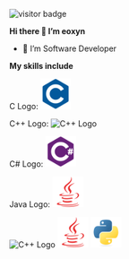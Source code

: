 ![visitor badge](https://visitor-badge.laobi.icu/badge?page_id=eoxyn.visitor-badge)

**Hi there 👋 I’m eoxyn**
 - 👀 I’m Software Developer

**My skills include**



C Logo:
<img src="https://raw.githubusercontent.com/devicons/devicon/master/icons/c/c-plain.svg" alt="C Logo" width="55" height="55">

C++ Logo:
<img src="https://raw.githubusercontent.com/devicons/devicon/master/icons/cpp/cpp-plain.svg" alt="C++ Logo" width="55" height="55">

C# Logo:
<img src="https://raw.githubusercontent.com/devicons/devicon/master/icons/csharp/csharp-plain.svg" alt="C# Logo" width="55" height="55">

Java Logo:
<img src="https://raw.githubusercontent.com/devicons/devicon/master/icons/java/java-plain.svg" alt="Java Logo" width="55" height="55">





















<img src="https://upload.wikimedia.org/wikipedia/commons/thumb/1/18/ISO_C%2B%2B_Logo.svg/1024px-ISO_C%2B%2B_Logo.svg.png" alt="C++ Logo" width="55" height="55">

<img src="https://raw.githubusercontent.com/devicons/devicon/master/icons/java/java-plain.svg" alt="Java Logo" width="55" height="55">

<img src="https://raw.githubusercontent.com/devicons/devicon/master/icons/python/python-original.svg" alt="Python Logo" width="55" height="55">

